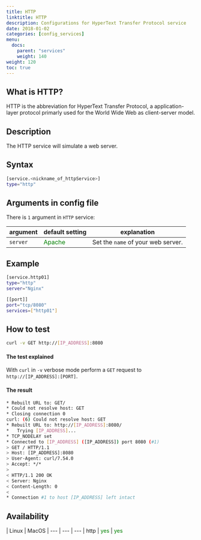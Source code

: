 ```yaml
---
title: HTTP
linktitle: HTTP
description: Configurations for HyperText Transfer Protocol service
date: 2018-01-02
categories: [config_services]
menu:
  docs:
    parent: "services"
    weight: 140
weight: 120
toc: true
---
```

## What is HTTP?

HTTP is the abbreviation for HyperText Transfer Protocol, a application-layer
protocol primarly used for the World Wide Web as client-server model.

## Description

The HTTP service will simulate a web server.

## Syntax

```bash
[service.<nickname_of_httpService>]
type="http"
```

## Arguments in config file

There is `1` argument in `HTTP` service:

 argument  | default setting | explanation
  ---  | --- | ---
`server` |  <span style="color:green">Apache</span> | Set the `name` of your web server.

## Example

```bash
[service.http01]
type="http"
server="Nginx"

[[port]]
port="tcp/8080"
services=["http01"]
```

## How to test

```bash
curl -v GET http://[IP_ADDRESS]:8080
```

#### The test explained
With `curl` in `-v` verbose mode perform a `GET` request to `http://[IP_ADDRESS]:[PORT]`.

#### The result

```bash
* Rebuilt URL to: GET/
* Could not resolve host: GET
* Closing connection 0
curl: (6) Could not resolve host: GET
* Rebuilt URL to: http://[IP_ADDRESS]:8080/
*   Trying [IP_ADDRESS]...
* TCP_NODELAY set
* Connected to [IP_ADDRESS] ([IP_ADDRESS]) port 8080 (#1)
> GET / HTTP/1.1
> Host: [IP_ADDRESS]:8080
> User-Agent: curl/7.54.0
> Accept: */*
>
< HTTP/1.1 200 OK
< Server: Nginx
< Content-Length: 0
<
* Connection #1 to host [IP_ADDRESS] left intact
```


## Availability

 | Linux | MacOS |
--- | --- | --- |
http | <span style="color:green">yes</span> | <span style="color:green">yes</span>

